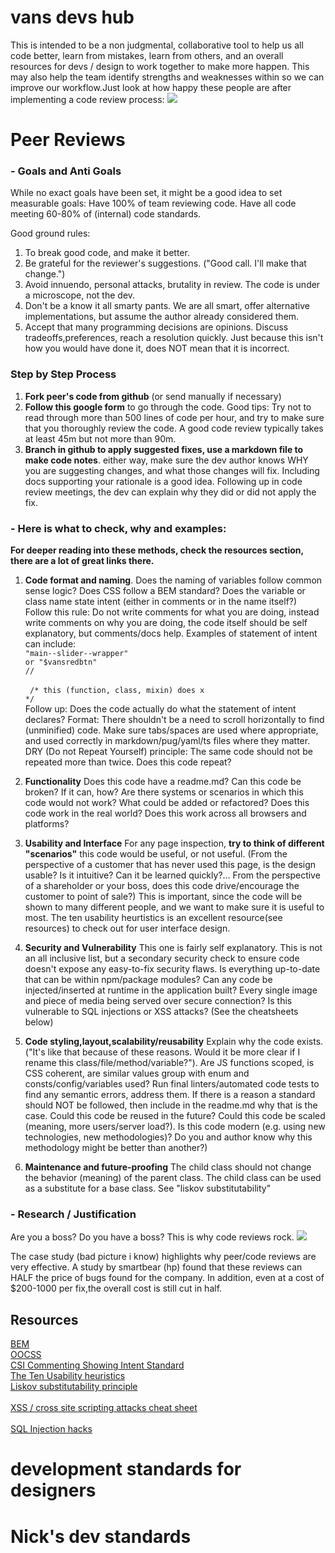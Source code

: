 # vans devs hub

This is intended to be a non judgmental, collaborative tool to help us all code better, learn from mistakes, learn from others, and an overall resources for devs / design to work together to make more happen. This may also help the team identify strengths and weaknesses within so we can improve our workflow.Just look at how happy these people are after implementing a code review process:
<img src="https://colorincode.co/wp-content/uploads/2019/02/photo-1484712401471-05c7215830eb.jpeg" />

# Peer Reviews

### - Goals and Anti Goals

While no exact goals have been set, it might be a good idea to set measurable goals:
Have 100% of team reviewing code.
Have all code meeting 60-80% of (internal) code standards.

Good ground rules:
1. To break good code, and make it better.
2. Be grateful for the reviewer's suggestions. ("Good call. I'll make that change.")
3. Avoid innuendo, personal attacks, brutality in review. The code is under a microscope, not the dev. 
4. Don't be a know it all smarty pants. We are all smart, offer alternative implementations, but assume the author already considered them. 
5. Accept that many programming decisions are opinions. Discuss tradeoffs,preferences, reach a resolution quickly. Just because this isn't how you would have done it, does NOT mean that it is incorrect. 

### Step by Step Process
        
1. **Fork peer's code from github** (or send manually if necessary)
2. **Follow this google form** to go through the code. Good tips: Try not to read through more than 500 lines of code per hour, and try to make sure that you thoroughly review the code. A good code review typically takes at least 45m but not more than 90m.
3. **Branch in github to apply suggested fixes, use a markdown file to make code notes**. either way, make sure the dev author knows WHY you are suggesting changes, and what those changes will fix. Including docs supporting your rationale is a good idea.  Following up in code review meetings, the dev can explain why they did or did not apply the fix. 

### - Here is what to check, why and examples:
 **For deeper reading into these methods, check the resources section, there are a lot of great links there.**
1. **Code format and naming**. Does the naming of variables follow common sense logic? Does CSS follow a BEM standard? Does the variable or class name state intent (either in comments or in the name itself?) 
Follow this rule: Do not write comments for what you are doing, instead write comments on why you are doing, the code itself should be self explanatory, but comments/docs help. 
Examples of statement of intent can include:<br/>
<code>"main--slider--wrapper"</code><br/>
<code>or "$vansredbtn"</code> <br/>
<code>/<!--this is the main wrapper main--slider--wrapper-->/ </code><br/>
<code> /* this (function, class, mixin) does x */</code><br/>
Follow up: Does the code actually do what the statement of intent declares? 
Format: There shouldn't be a need to scroll horizontally to find (unminified) code. Make sure tabs/spaces are used where appropriate, and used correctly in markdown/pug/yaml/ts files where they matter. 
DRY (Do not Repeat Yourself) principle: The same code should not be repeated more than twice. Does this code repeat?

2. **Functionality** Does this code have a readme.md? Can this code be broken? If it can, how? Are there systems or scenarios in which this code would not work? What could be added or refactored? Does this code work in the real world? Does this work across all browsers and platforms? 

3. **Usability and Interface** For any page inspection, **try to think of different "scenarios"** this code would be useful, or not useful. (From the perspective of a customer that has never used this page, is the design usable? Is it intuitive? Can it be learned quickly?... From the perspective of a shareholder or your boss, does this code drive/encourage the customer to point of sale?) This is important, since the code will be shown to many different people, and we want to make sure it is useful to most. The ten usability heurtistics is an excellent resource(see resources) to check out for user interface design. 
4. **Security and Vulnerability** This one is fairly self explanatory. This is not an all inclusive list, but a secondary security check to ensure code doesn't expose any easy-to-fix security flaws. Is everything up-to-date that can be within npm/package modules? Can any code be injected/inserted at runtime in the application built? Every single image and piece of media being served over secure connection? Is this vulnerable to SQL injections or XSS attacks? (See the cheatsheets below)

5. **Code styling,layout,scalability/reusability** Explain why the code exists. ("It's like that because of these reasons. Would it be more clear if I rename this class/file/method/variable?"). Are JS functions scoped, is CSS coherent, are similar values group with enum and consts/config/variables used? Run final linters/automated code tests to find any semantic errors, address them. If there is a reason a standard should NOT be followed, then include in the readme.md why that is the case. Could this code be reused in the future? Could this code be scaled (meaning, more users/server load?). Is this code modern (e.g. using new technologies, new methodologies)? Do you and author know why this methodology might be better than another?)

6. **Maintenance and future-proofing** The child class should not change the behavior (meaning) of the parent class. The child class can be used as a substitute for a base class. See "liskov substitutability"
### - Research / Justification
Are you a boss? Do you have a boss?  This is why code reviews rock. 
<img src="http://s7d2.scene7.com/is/image/VansBrand/dev-case-study-1?$original-file$" />
      
The case study (bad picture i know) highlights why peer/code reviews are very effective. A study by smartbear (hp) found that these reviews can HALF the price of bugs found for the company. In addition, even at a cost of $200-1000 per fix,the overall cost is still cut in half.  

## Resources

   [BEM](http://getbem.com/introduction/) <br/>
   [OOCSS](http://oocss.org/) <br/>
   [CSI Commenting Showing Intent Standard](https://standards.mousepawmedia.com/csi.html) <br/>
   [The Ten Usability heuristics](https://www.nngroup.com/articles/ten-usability-heuristics/) <br/>
   [Liskov substitutability principle](https://en.wikipedia.org/wiki/Liskov_substitution_principle) <br/>     
   [XSS / cross site scripting attacks cheat sheet](https://github.com/OWASP/CheatSheetSeries/blob/master/cheatsheets/Cross_Site_Scripting_Prevention_Cheat_Sheet.md)   <br/>    
   [SQL Injection hacks](https://www.w3schools.com/sql/sql_injection.asp)<br/>  


# development standards for designers
# Nick's dev standards
